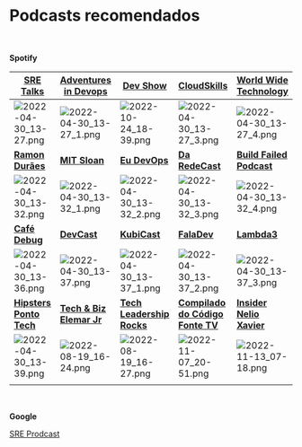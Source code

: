 # Podcasts recomendados
<br>

**Spotify**


|[**SRE Talks**](https://open.spotify.com/show/54B7FdCmUrwHSXqsVGgDbs)|[**Adventures in Devops**](https://open.spotify.com/show/7h0KN1wSukqOmQVvMmAfan)|[**Dev Show**](https://open.spotify.com/show/4ubAhToPn37f7UEvsdcllK)|[**CloudSkills**](https://open.spotify.com/show/3VTKtrK8b5kZim2F8KYfPJ)|[**World Wide Technology**](https://open.spotify.com/show/0bAoDF2oD8Y14pEHaXrh89)|[**DevOps Paradox**](https://open.spotify.com/show/6VRDZ6E89JfNY9BCANx70m)|[**Entre Chaves**](https://open.spotify.com/show/1ub9YZKamdMKdKbLia4YrX)|
|--|--|--|--|--|--|--|
|![2022-04-30_13-27.png](https://drive.google.com/uc?export=view&id=1XRLUO5g7xC7Xkya060Gz5ripIf3tW22Y)|![2022-04-30_13-27_1.png](https://drive.google.com/uc?export=view&id=1PlqCKtYIrSQGZ8VILoUV_WrLB0kX0Pch)|![2022-10-24_18-39.png](https://drive.google.com/uc?export=view&id=1Kwh40Bm_YkkjUF4KHvNeDtKPmGmuBX3b)|![2022-04-30_13-27_3.png](https://drive.google.com/uc?export=view&id=1N_36LfkSt1DeUsqipzr-LGBobyIAXoXL)|![2022-04-30_13-27_4.png](https://drive.google.com/uc?export=view&id=1mb-bBvDIXT9j4Zy-z-3IgNU6flZshm2t)|![2022-04-30_13-28.png](https://drive.google.com/uc?export=view&id=1luHiC5oq5_kC0bL1L_HumbPZ6znZf18L)|![2022-04-30_13-28_1.png](https://drive.google.com/uc?export=view&id=1lVbSQ2O3SpzUL0aNr3p-0Y3rCegjKIxO)|
|[**Ramon Durães**](https://open.spotify.com/show/1cgPBZaaGMXebqQNoIiW12)|[**MIT Sloan**](https://open.spotify.com/show/0s8zR37hS3E3TAVS3dpsyH)|[**Eu DevOps**](https://open.spotify.com/show/4iHkzt3CSPHmdHd5jNFxrr)|[**Da RedeCast**](https://open.spotify.com/show/28IWUqZPTXYj0bbWuOJrcZ)|[**Build Failed Podcast**](https://open.spotify.com/show/6sOFIDT8ELXygixjYBTAb2)|[**Cabeça de Lab**](https://open.spotify.com/show/6jYjcj4oQ31J85jGhbiRkK)|[**ZupCast**](https://open.spotify.com/show/01ZXvnvBJ6GHlt3QOAUAfB)|
|![2022-04-30_13-32.png](https://drive.google.com/uc?export=view&id=1g3t06oD-fo4g98_inskzLGp992ddGors)|![2022-04-30_13-32_1.png](https://drive.google.com/uc?export=view&id=1NaM7bJZTPqOFkh4ghau1cE4v6lXKZKpV)|![2022-04-30_13-32_2.png](https://drive.google.com/uc?export=view&id=1vMFOCdNUTHBa6zx-JHSxZn_Q4Pyjut2-)|![2022-04-30_13-32_3.png](https://drive.google.com/uc?export=view&id=1hzQEGPTUVIUPne20kK3uu0xlRwzJDkUZ)|![2022-04-30_13-32_4.png](https://drive.google.com/uc?export=view&id=1HzLP4TwG7WDknaXn4x3e_9GT9kNYbayc)|![2022-04-30_13-33.png](https://drive.google.com/uc?export=view&id=1verDSSFzDPomvGkpOVnYxLCTJ7zdv689)|![2022-04-30_13-33_1.png](https://drive.google.com/uc?export=view&id=1TWNAQanbtGOEt1hHvfcZSw9FyT-PN8hi)|
|[**Café Debug**](https://open.spotify.com/show/3uqyj3GlhBHp1IJN8KJ1xU)|[**DevCast**](https://open.spotify.com/show/48gK33FI19AnanSRKhSuoQ)|[**KubiCast**](https://open.spotify.com/show/7x2OHOUAaOnTjlSwBHNAjN)|[**FalaDev**](https://open.spotify.com/show/3TNsKUGlP9YbV1pgy3ACrW)|[**Lambda3**](https://open.spotify.com/show/3JaY0FNeylfy86nFG8qbfi)|[**Pisani da ArcH**](https://open.spotify.com/show/5V3KubyXhh27qHWqwP9JOJ)|[**The Shift**](https://open.spotify.com/show/1elaWyEUpkL37wjtJ4fgCS)|
|![2022-04-30_13-36.png](https://drive.google.com/uc?export=view&id=1r0iW4pqfIDKtNZveaGHWGscJ0pg0tvSa)|![2022-04-30_13-37.png](https://drive.google.com/uc?export=view&id=16HxDvBHwjNl_V9THn7qAMOtVBJz-Z9ph)|![2022-04-30_13-37_1.png](https://drive.google.com/uc?export=view&id=1Yj9xNZO32HLRs9O8axeiQgfP8lxz-vE4)|![2022-04-30_13-37_2.png](https://drive.google.com/uc?export=view&id=1Z-m5ScY7QWpeSEn2Bf6mAKyJw9IIDRGE)|![2022-04-30_13-37_3.png](https://drive.google.com/uc?export=view&id=1pObVoyKJBrS-6cyWnHN9x8NJneyyfYCM)|![2022-04-30_13-37_4.png](https://drive.google.com/uc?export=view&id=17a3TacIPtSmXtuNTZTrmdrd9UuxvL3Fo)|![2022-04-30_13-37_5.png](https://drive.google.com/uc?export=view&id=1YEBmVaFNtkvzH4Z_OZf_zBhCtm5t7gTG)|
|[**Hipsters Ponto Tech**](https://open.spotify.com/show/2p0Vx75OmfsXktyLBuLuSf)|[**Tech & Biz Elemar Jr**](https://open.spotify.com/show/0ZaI3s6iERIUw081gQLIvw)|[**Tech Leadership Rocks**](https://open.spotify.com/show/166vlIA456SIjOrd1L96ay)|[**Compilado do Código Fonte TV**](https://open.spotify.com/show/7kLgm2CDG4aontuQOluFwb)|[**Insider Nelio Xavier**](https://open.spotify.com/show/3TN6vBScZDWprcC3zXBGh8)|[**Te vejo Domingo**](https://open.spotify.com/show/34roOqJbemfSOAqBn868fx)    |  |
|![2022-04-30_13-39.png](https://drive.google.com/uc?export=view&id=1NypZFbJU9Hzq63WHHf34Fzk7YzeuTu3-)|![2022-08-19_16-24.png](https://drive.google.com/uc?export=view&id=1QGZpOFTpAjjbozS5Z3BgvnR04GvPqbtg)|![2022-08-19_16-27.png](https://drive.google.com/uc?export=view&id=1iQ7EK8ROcGz7ujJgq6GdvCYxMpk38VWZ)|![2022-11-07_20-51.png](https://drive.google.com/uc?export=view&id=1RGxZJWPNzXVXuMN4YTNrrvBdQv7FX3vj)|![2022-11-13_07-18.png](https://drive.google.com/uc?export=view&id=1TyvEFgLUv5ufqvoOgwthJtHKXFMPMNam)|![2022-11-18_07-26.png](https://drive.google.com/uc?export=view&id=10XgvpV0G7vn5505HJLWCzkJZnI1o0UDb)|  |
|  |  |  |  |  |  |  |

<br>

**Google**

[SRE Prodcast](https://sre.google/prodcast/)